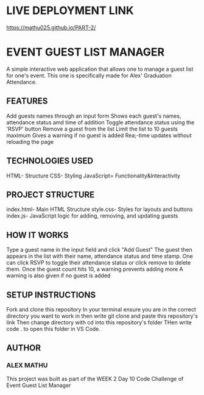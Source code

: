 # LIVE DEPLOYMENT LINK 
https://mathu025.github.io/PART-2/


# EVENT GUEST LIST MANAGER

A simple interactive web application that allows one to manage a guest list for one's event. This one is specifically made for Alex' Graduation Attendance.

## FEATURES

Add guests names through an input form
Shows each guest's names, attendance status amd time of addition
Toggle attendance status using the 'RSVP' button
Remove a guest from the list
Limit the list to 10 guests maximum
Gives a warning if no guest is added
Rea;-time updates without reloading the page

## TECHNOLOGIES USED

HTML- Structure
CSS- Styling
JavaScript= Functionality&Interactivity

## PROJECT STRUCTURE

index.html- Main HTML Structure
style.css- Styles for layouts and buttons
index.js- JavaScript logic for adding, removing, and updating guests

## HOW IT WORKS

Type a guest name in the input field and click "Add Guest"
The guest then appears in the list with their name, attendance status and time stamp.
One can click RSVP to toggle their attendance status or click remove to delete them.
Once the guest count hits 10, a warning prevents adding more
A warning is also given if no guest is added

## SETUP INSTRUCTIONS

Fork and clone this repository
In your terminal ensure you are in the correct directory you want to work in then write git clone and paste this repository's link
Then change directory with cd into this repository's folder
THen write code . to open this folder in VS Code.

## AUTHOR

### ALEX MATHU

This project was built as part of the WEEK 2 Day 10  Code Challenge of Event Guest List Manager
